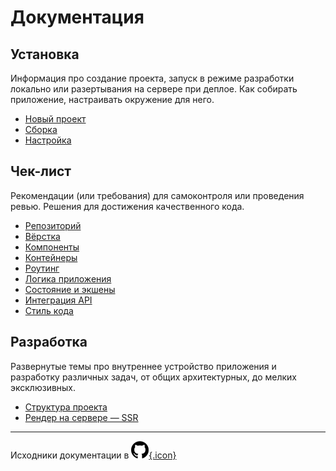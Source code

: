 # Документация

## Установка

Информация про создание проекта, запуск в режиме разработки локально или разертывания на сервере при деплое. 
Как собирать приложение, настраивать окружение для него.

- [Новый проект](/docs/installation/new-project.md)
- [Сборка](/docs/installation/build.md)
- [Настройка](/docs/installation/settings.md)

## Чек-лист

Рекомендации (или требования) для самоконтроля или проведения ревью. Решения для достижения качественного кода.

- [Репозиторий](/docs/check/git.md)
- [Вёрстка](/docs/check/html.md)
- [Компоненты](/docs/check/component.md)
- [Контейнеры](/docs/check/container.md)
- [Роутинг](/docs/check/router.md)
- [Логика приложения](/docs/check/logic.md)
- [Состояние и экшены](/docs/check/state.md)
- [Интеграция API](/docs/check/api.md)
- [Стиль кода](/docs/check/source.md)

## Разработка

Развернутые темы про внутреннее устройство приложения и разработку различных задач, от общих архитектурных, до мелких эксклюзивных. 

- [Структура проекта](/docs/develop/structure.md)
- [Рендер на сервере — SSR](/docs/develop/ssr/index.md)

---
Исходники документации в [![git](/assets/github-icon_small.png){.icon}](https://github.com/VladimirShestakov/react-guide/tree/develop)

